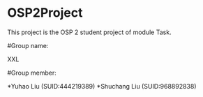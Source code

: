 # OSP2Project

This project is the OSP 2 student project of module Task.

#Group name:

XXL

#Group member:

*Yuhao Liu (SUID:444219389)
*Shuchang Liu (SUID:968892838)